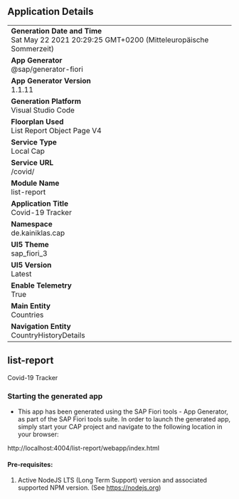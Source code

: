 ## Application Details
|               |
| ------------- |
|**Generation Date and Time**<br>Sat May 22 2021 20:29:25 GMT+0200 (Mitteleuropäische Sommerzeit)|
|**App Generator**<br>@sap/generator-fiori|
|**App Generator Version**<br>1.1.11|
|**Generation Platform**<br>Visual Studio Code|
|**Floorplan Used**<br>List Report Object Page V4|
|**Service Type**<br>Local Cap|
|**Service URL**<br>/covid/
|**Module Name**<br>list-report|
|**Application Title**<br>Covid-19 Tracker|
|**Namespace**<br>de.kainiklas.cap|
|**UI5 Theme**<br>sap_fiori_3|
|**UI5 Version**<br>Latest|
|**Enable Telemetry**<br>True|
|**Main Entity**<br>Countries|
|**Navigation Entity**<br>CountryHistoryDetails|

## list-report

Covid-19 Tracker

### Starting the generated app

-   This app has been generated using the SAP Fiori tools - App Generator, as part of the SAP Fiori tools suite.  In order to launch the generated app, simply start your CAP project and navigate to the following location in your browser:

http://localhost:4004/list-report/webapp/index.html

#### Pre-requisites:

1. Active NodeJS LTS (Long Term Support) version and associated supported NPM version.  (See https://nodejs.org)


